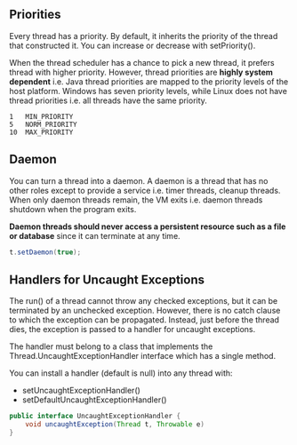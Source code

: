 ## Priorities

Every thread has a priority. By default, it inherits the priority of the thread that constructed it. You can increase or decrease with setPriority().

When the thread scheduler has a chance to pick a new thread, it prefers thread with higher priority. However, thread priorities are **highly system dependent** i.e. Java thread priorities are mapped to the priority levels of the host platform. Windows has seven priority levels, while Linux does not have thread priorities i.e. all threads have the same priority.

```
1   MIN_PRIORITY
5   NORM_PRIORITY
10  MAX_PRIORITY
```

## Daemon

You can turn a thread into a daemon. A daemon is a thread that has no other roles except to provide a service i.e. timer threads, cleanup threads. When only daemon threads remain, the VM exits i.e. daemon threads shutdown when the program exits.

**Daemon threads should never access a persistent resource such as a file or database** since it can terminate at any time.

```java
t.setDaemon(true);
```

## Handlers for Uncaught Exceptions

The run() of a thread cannot throw any checked exceptions, but it can be terminated by an unchecked exception. However, there is no catch clause to which the exception can be propagated. Instead, just before the thread dies, the exception is passed to a handler for uncaught exceptions. 

The handler must belong to a class that implements the Thread.UncaughtExceptionHandler interface which has a single method.

You can install a handler (default is null) into any thread with:
- setUncaughtExceptionHandler()
- setDefaultUncaughtExceptionHandler()

```java
public interface UncaughtExceptionHandler {
    void uncaughtException(Thread t, Throwable e)
}
```